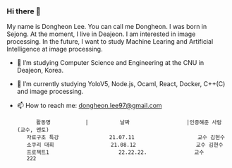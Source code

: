 ### Hi there 👋

My name is Dongheon Lee. You can call me Dongheon. I was born in Sejong. At the moment, I live in Deajeon. 
I am interested in image processing. In the future, I want to study Machine Learing and Artificial Intelligence at image processing. 

- 🔭 I’m studying Computer Science and Engineering at the CNU in Deajeon, Korea.
- 🌱 I’m currently studying YoloV5, Node.js, Ocaml, React, Docker, C++(C) and image processing. 
- 📫 How to reach me: dongheon.lee97@gmail.com



            활동명           |          날짜                  |인증해준 사람(교수, 멘토)
         자료구조 특강                21.07.11                    교수 김현수
         소쿠리 대회                  21.08.12                   교수 김현수
         프로젝트1                      22.22.22.               교수 
         222


<!--
**Dongheon97/Dongheon97** is a ✨ _special_ ✨ repository because its `README.md` (this file) appears on your GitHub profile.
